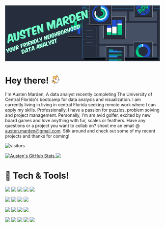 
![hero_img](./Hero_Image.png)
# Hey there! <img src="https://raw.githubusercontent.com/austenmarden/austenmarden/master/wave-cute.gif" width="30px">

 I'm Austen Marden, A data analyst recently completing The University of Central Florida's bootcamp for data analysis and visualization. I am currently living in living in central Florida seeking remote work where I can apply my skills. Professionally, I have a passion for puzzles, problem solving and project management. Personally, I'm am avid golfer, excited by new board games and love anything with fur, scales or feathers. Have any questions or a project you want to collab on? shoot me an email @ austen.marden@gmail.com. Stik around and check out some of my recent projects and thanks for coming! 

![visitors](https://visitor-badge.laobi.icu/badge?page_id=austenmarden)

<a href="https://github.com/austenmarden/austenmarden">
  <img align="center" src="https://github-readme-stats.vercel.app/api?username=austenmarden&show_icons=true&line_height=27&count_private=true&title_color=ffffff&text_color=c9cacc&icon_color=2bbc8a&bg_color=262D3D" alt="Austen's GitHub Stats" />
</a>
<a href="https://github.com/austenmarden/austenmarden">
  <img align="center" src="https://github-readme-stats.vercel.app/api/top-langs/?username=austenmarden&hide=java,html,tex&title_color=ffffff&text_color=c9cacc&icon_color=2bbc8a&bg_color=262D3D&langs_count=3" />
</a>

# :toolbox:	Tech & Tools!

  ![](https://img.shields.io/badge/Code-Python-informational?style=flat&logo=python&logoColor=white&color=2bbc8a)
  ![](https://img.shields.io/badge/Code-SQL-informational?style=flat&logo=sql&logoColor=white&color=2bbc8a)
  ![](https://img.shields.io/badge/Code-Javascript-informational?style=flat&logo=javascript&logoColor=white&color=2bbc8a)
  ![](https://img.shields.io/badge/Code-HTML5-informational?style=flat&logo=html5&logoColor=white&color=2bbc8a)
  ![](https://img.shields.io/badge/Code-R-informational?style=flat&logo=r&logoColor=white&color=2bbc8a)

  ![](https://img.shields.io/badge/Tools-VisualStudio-informational?style=flat&logo=visualstudio&logoColor=white&color=2bbc8a)
  ![](https://img.shields.io/badge/Tools-PostgreSQL-informational?style=flat&logo=postgresql&logoColor=white&color=2bbc8a)
  ![](https://img.shields.io/badge/Tools-MongoDB-informational?style=flat&logo=mongodb&logoColor=white&color=2bbc8a)
  ![](https://img.shields.io/badge/Tools-Tableau-informational?style=flat&logo=tableau&logoColor=white&color=2bbc8a)
  
  ![](https://img.shields.io/badge/Tools-PowerBI-informational?style=flat&logo=powerbi&logoColor=white&color=2bbc8a)
  ![](https://img.shields.io/badge/Tools-RStudio-informational?style=flat&logo=rstudio&logoColor=white&color=2bbc8a)
  ![](https://img.shields.io/badge/Tools-MicrosoftOffice-informational?style=flat&logo=microsoft&logoColor=white&color=2bbc8a)
  ![](https://img.shields.io/badge/Tools-Apple-informational?style=flat&logo=apple&logoColor=white&color=2bbc8a)
  
  ![](https://img.shields.io/badge/Media-Github-informational?style=flat&logo=github&logoColor=white&color=2bbc8a)
  ![](https://img.shields.io/badge/Media-LinkdIn-informational?style=flat&logo=linkedin&logoColor=white&color=2bbc8a)
  ![](https://img.shields.io/badge/Media-Discord-informational?style=flat&logo=discord&logoColor=white&color=2bbc8a)
  ![](https://img.shields.io/badge/Media-Slack-informational?style=flat&logo=slack&logoColor=white&color=2bbc8a)
  [![](https://img.shields.io/badge/Contact-Gmail-informational?style=flat&logo=google&logoColor=white&color=2bbc8a)](http://mailto:austen.marden@gmail.com)

  


<!-- 

badges: visitor


- about me

- tools

- 


>

<!--
**austenmarden/austenmarden** is a ✨ _special_ ✨ repository because its `README.md` (this file) appears on your GitHub profile.

Here are some ideas to get you started:

- 🔭 I’m currently working on ...
- 🌱 I’m currently learning ...
- 👯 I’m looking to collaborate on ...
- 🤔 I’m looking for help with ...
- 💬 Ask me about ...
- 📫 How to reach me: ...
- 😄 Pronouns: ...
- ⚡ Fun fact: ...
-->
